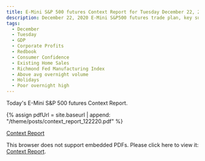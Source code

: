 ```yaml
---
title: E-Mini S&P 500 futures Context Report for Tuesday December 22, 2020
description: December 22, 2020 E-Mini S&P500 futures trade plan, key support and resistance zones, and volatility analysis.
tags:
  - December
  - Tuesday
  - GDP 
  - Corporate Profits 
  - Redbook 
  - Consumer Confidence 
  - Existing Home Sales 
  - Richmond Fed Manufacturing Index 
  - Above avg overnight volume
  - Holidays
  - Poor overnight high
---
```


Today's E-Mini S&P 500 futures Context Report.

{% assign pdfUrl = site.baseurl | append: "/theme/posts/context_report_122220.pdf" %}

<a href="{{pdfUrl}}">Context Report</a>

<object data="{{pdfUrl}}" type="application/pdf" width="700px" height="700px">
    <p>This browser does not support embedded PDFs. Please click here to view it: <a href="{{pdfUrl}}">Context Report</a>.</p>
</object>

